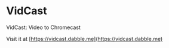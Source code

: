 # VidCast
VidCast: Video to Chromecast

Visit it at [https://vidcast.dabble.me](https://vidcast.dabble.me)